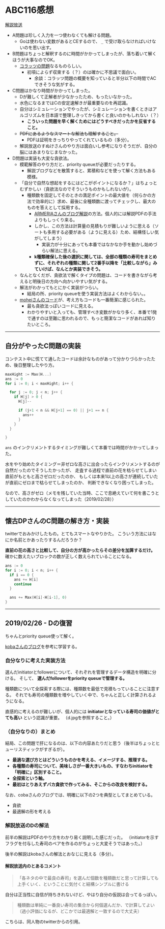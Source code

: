 # ABC116感想

[解説放送](https://www.youtube.com/watch?v=U3wtVmwxVoI)

- A問題は珍しく入力を一つ使わなくても解ける問題。
  - Goは使わない変数があるとCEするので、 `_` で受け取らなければいけないのを思い出す。
- B問題はちょっと解釈するのに時間がかかってしまったが、落ち着いて解くほうが大事なのでOK。
  - [コラッツの問題](https://ja.wikipedia.org/wiki/%E3%82%B3%E3%83%A9%E3%83%83%E3%83%84%E3%81%AE%E5%95%8F%E9%A1%8C)なるものらしい。
    - 初項によらず収束する（？）のは確かに不思議で面白い。
      - 余談：コラッツ問題の概要を知っていると半分以下の時間でACできそうな気がする。
- C問題はかなり時間がかかってしまった。
  - Dが難しくて正解者が少なかったため、もったいなかった。
  - 水色になるまではCの安定速解きが最重要なのを再認識。
  - 自分はシミュレーションでやったが、シミュレーションを書くときはアルゴリズムを日本語で整理しきってから書くと良いのかもしれない（？）
    - **こういった問題を早く解くためにはどうすべきだったかを反省すること。**
  - ~~PDFにあるようなスマートな解法も理解すること。~~
    - PDFは証明をきっちりやってくれているもの（多分）。
  - 解説放送のすぬけさんのやり方は面白いし参考になりそうだが、自分の脳にはあまりなじまなかった。
- D問題は実装も大変な貪欲法。
  - 模範解答のやり方だと、priority queueが必要だったりする。
    - 解説ブログなどを散策すると、累積和などを使って解く方法もある模様。
  - 「自分で自然な想起をするにはどこがポイントになるか？」はちょっとむずかしい（貪欲法なのでそういうものかもしれないが）。
    - 種類数を固定してそのときの満足ポイントの最大値を（何らかの方法で効率的に）求め、最後に全種類数に渡ってチェックし、最大のものを答えとして採用する。
      - [ARMERIAさんのブログ解説](https://betrue12.hateblo.jp/entry/2019/01/24/210857)の方法。個人的には解説PDFの手法よりもしっくり来る。
      - しかし、この方法は計算量の見積もりが難しいように思える（ソートも多用する必要がある（ように見える）ため、結構怪しい気がしてしまう）
        - 実装力が十分にあっても本番ではなかなか手を動かし始めづらい解法に思える。
      - **k種類確保した後の選択に関しては、全部の種類の寿司をまとめずに、それぞれの種類に関して2番手以降を「比較しながら」みていけば、なんとか実装できそう。**
  - なんとなくだが、貪欲法で解くタイプの問題は、コードを書きながら考えると明後日の方向へ向かいやすい気がする。
  - 解法がわかってもとにかく実装がつらい。
    - 結局の所、priority queueを使う実装方法はよくわからない。。
  - [moheiさんのコード](https://atcoder.jp/contests/abc116/submissions/4068133)が、考え方もコードも一番簡潔に感じられた。
    - 最も貪欲法っぽいコードに見える。
    - わかりやすいと入っても、管理すべき変数がかなり多く、本番で1発で通すのは至難に思われるので、もっと簡潔なコードがあれば知りたいところ。

---

## 自分がやったC問題の実装

コンテスト中に慌てて通したコードは余計なものがあって分かりづらかったため、後日整理したやり方。

```go
maxHight := Max(H...)
ans := 0
for i := 0; i < maxHight; i++ {

  for j := 0; j < n; j++ {
    if H[j] > 0 {
      H[j]--

      if (j+1 < n && H[j+1] == 0) || j+1 == n {
        ans++
      }
    }
  }

}
```

`ans` のインクリメントするタイミングが難しくて本番では時間がかかってしまった。

水をやり始めたタイミング＝非ゼロな高さに出会ったらインクリメントするのが自然だったのでそうしたかったが、
走査する過程で直前の花を枯らせてしまい直前がもともと高さゼロだったのか、
もしくは本来1以上の高さが連続していたが直前にゼロまで枯らせてしまったのか、
判断できなくなり困ってしまった。

なので、高さがゼロ（メモを残していた当時、ここで息絶えていて何を書こうとしていたのかわからなくなってしまった（2019/02/28））

---

## 懐古DPさんのC問題の解き方・実装

twitterでおみかけしたもの。とてもスマートなやりかた。
こういう方法にはなにか名前とかあったりするんだろうか？

**直前の花の高さと比較して、自分の方が高かったらその差分を加算するだけ。**
確かに数えたいブロックの数が正しく数えられていることになる。

```go
ans := 0
for i := 0; i < n; i++ {
  if i == 0 {
    ans += H[i]
    continue
  }

  ans += Max(H[i]-H[i-1], 0)
}
```

---

## 2019/02/26 - Dの復習

ちゃんとpriority queue使って解く。

[kobaさんのブログ](http://koba-e964.hatenablog.com/entry/2019/01/21/001713)を参考に学習する。

### 自分なりに考えた実装方法

選んだinitiatorとfollowerについて、それぞれを管理するデータ構造を明確に分ける。
そして、 **選んだfollowerをpriority queueで管理する。**

種類数について全探索する際には、種類数を最低で見積もっていることに注意する。
それでも寿司の種類数を増やしていく中で、ちゃんと正しく計算されるようになる。

直感的に考えるのが難しいが、個人的には **initiatorとなっている寿司の価値がとても高い** という認識が重要。
（d.jpgを参照すること。）

### （自分なりの）まとめ

結局、この問題で肝になるのは、以下の内容あたりだと思う（後半はちょっとヒューリスティックがすぎるが）。

- **最適な選び方とはどういうものかを考える、イメージする、推理する。**
- **各種類の寿司について、美味しさが一番大きいもの、すなわちinitiatorを「明確に」区別すること。**
- **全探索という軸。**
- **最初はとりあえずバカ貪欲で作ってみる、そこからの改良を検討する。**

なお、cobaさんのブログでは、明確に以下の2つを典型としてまとめている。

- 貪欲
- 最適解の形を考える

### 解説放送のDの解法

前半の解説はPDFのやり方をわかり易く説明した感じだった。
（initiatorを示すフラグを付与した寿司のペアを作るのがちょっと大変そうではあった。）

後半の解説はkobaさんの解法とおなじに見える（多分）。

#### 解説放送内のとあるコメント

> 「各ネタの中で最良の寿司」を選んだ個数を種類数だと思って計算しても上手くいく、ということに気付くと結構シンプルに書ける

自分は正当性に自信が持ちきれないけど、やはり自分の仮説は合ってるっぽい。

> 種類数は単純に一番良い寿司の集合から何個選んだか、で計算してよい（過小評価になるが、どこかでは最適解と一致するので大丈夫）

こちらは、同人物のtwitterからの引用。